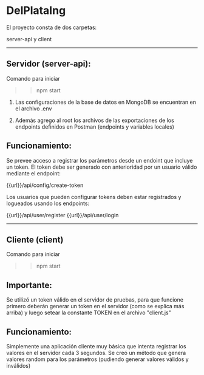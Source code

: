 # DelPlataIng

El proyecto consta de dos carpetas:

server-api y client

------------------------------------------------------------
Servidor (server-api):
------------------------------------------------------------
Comando para iniciar
>> npm start

1. Las configuraciones de la base de datos en MongoDB se encuentran en el archivo .env

2. Además agrego al root los archivos de las exportaciones de los endpoints definidos en Postman 
(endpoints y variables locales)

Funcionamiento:
---------------

Se prevee acceso a registrar los parámetros desde un endoint que incluye un token. El token debe ser
generado con anterioridad por un usuario válido mediante el endpoint:

{{url}}/api/config/create-token

Los usuarios que pueden configurar tokens deben estar registrados y logueados usando los endpoints:

{{url}}/api/user/register
{{url}}/api/user/login

------------------------------------------------------------
Cliente (client)
------------------------------------------------------------
Comando para iniciar
>> npm start

Importante:
-----------

Se utilizó un token válido en el servidor de pruebas, para que funcione primero deberán generar un token
en el servidor (como se explica más arriba) y luego setear la constante TOKEN en el archivo "client.js"


Funcionamiento:
---------------

Simplemente una aplicación cliente muy básica que intenta registrar los valores en el servidor cada 3 segundos.
Se creó un método que genera valores random para los parámetros (pudiendo generar valores válidos y inválidos)

